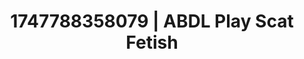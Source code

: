 ---
categories:
- Skin worship
- Shibari art
- Stepsister roleplay
- Morning passion
- Erotic close-up
image: /assets/images/1747788358079.jpg
layout: post
seo:
  description: Featured content with high-quality ABDL Play, Scat Fetish. HD images
    available.
  keywords: ABDL Play, Scat Fetish
  og_image: /assets/images/1747788358079.jpg
  schema_type: VisualArtwork
tags:
- ABDL Play
- '#1747788358079'
- Scat Fetish
title: 1747788358079 | ABDL Play Scat Fetish
---
